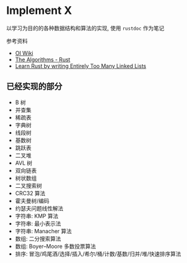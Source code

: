 # Implement X

以学习为目的的各种数据结构和算法的实现, 使用 `rustdoc` 作为笔记

参考资料

- [OI Wiki](https://oi-wiki.org/)
- [The Algorithms - Rust](https://github.com/TheAlgorithms/Rust)
- [Learn Rust by writing Entirely Too Many Linked Lists](https://rust-unofficial.github.io/too-many-lists)

## 已经实现的部分

- B 树
- 并查集
- 稀疏表
- 字典树
- 线段树
- 基数树
- 跳跃表
- 二叉堆
- AVL 树
- 双向链表
- 树状数组
- 二叉搜索树
- CRC32 算法
- 霍夫曼树/编码
- 约瑟夫问题线性解法
- 字符串: KMP 算法
- 字符串: 最小表示法
- 字符串: Manacher 算法
- 数组: 二分搜索算法
- 数组: Boyer–Moore 多数投票算法
- 排序: 冒泡/鸡尾酒/选择/插入/希尔/桶/计数/基数/归并/堆/快速排序算法
